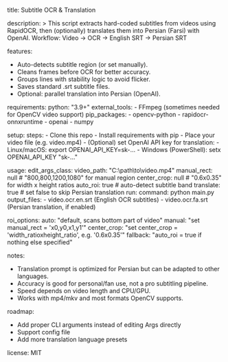 title: Subtitle OCR & Translation

description: >
  This script extracts hard-coded subtitles from videos using RapidOCR, then
  (optionally) translates them into Persian (Farsi) with OpenAI.
  Workflow: Video → OCR → English SRT → Persian SRT

features:
  - Auto-detects subtitle region (or set manually).
  - Cleans frames before OCR for better accuracy.
  - Groups lines with stability logic to avoid flicker.
  - Saves standard .srt subtitle files.
  - Optional: parallel translation into Persian (OpenAI).

requirements:
  python: "3.9+"
  external_tools:
    - FFmpeg (sometimes needed for OpenCV video support)
  pip_packages:
    - opencv-python
    - rapidocr-onnxruntime
    - openai
    - numpy

setup:
  steps:
    - Clone this repo
    - Install requirements with pip
    - Place your video file (e.g. video.mp4)
    - (Optional) set OpenAI API key for translation:
      - Linux/macOS: export OPENAI_API_KEY=sk-...
      - Windows (PowerShell): setx OPENAI_API_KEY "sk-..."

usage:
  edit_args_class:
    video_path: "C:\\path\\to\\video.mp4"
    manual_rect: null          # "800,800,1200,1080" for manual region
    center_crop: null          # "0.6x0.35" for width x height ratios
    auto_roi: true             # auto-detect subtitle band
    translate: true            # set false to skip Persian translation
  run:
    command: python main.py
  output_files:
    - video.ocr.en.srt (English OCR subtitles)
    - video.ocr.fa.srt (Persian translation, if enabled)

roi_options:
  auto: "default, scans bottom part of video"
  manual: "set manual_rect = 'x0,y0,x1,y1'"
  center_crop: "set center_crop = 'width_ratioxheight_ratio', e.g. '0.6x0.35'"
  fallback: "auto_roi = true if nothing else specified"

notes:
  - Translation prompt is optimized for Persian but can be adapted to other languages.
  - Accuracy is good for personal/fan use, not a pro subtitling pipeline.
  - Speed depends on video length and CPU/GPU.
  - Works with mp4/mkv and most formats OpenCV supports.

roadmap:
  - Add proper CLI arguments instead of editing Args directly
  - Support config file
  - Add more translation language presets

license: MIT
